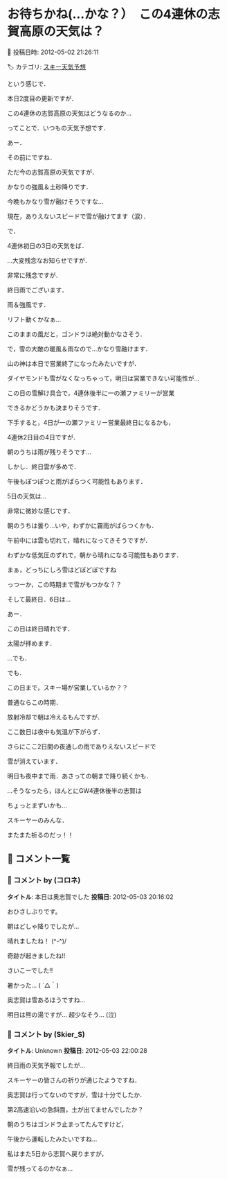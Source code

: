 # お待ちかね(…かな？）　この4連休の志賀高原の天気は？

📅 投稿日時: 2012-05-02 21:26:11

🏷️ カテゴリ: [スキー天気予想](c6554f5c3c106093b511a8daae23757e8.md)

という感じで．


本日2度目の更新ですが．


この4連休の志賀高原の天気はどうなるのか…


ってことで．いつもの天気予想です．





あー．


その前にですね．


ただ今の志賀高原の天気ですが．


かなりの強風＆土砂降りです．


今晩もかなり雪が融けそうですな…


現在，ありえないスピードで雪が融けてます（涙）．





で．


4連休初日の3日の天気をば．


…大変残念なお知らせですが．


非常に残念ですが．


終日雨でございます．


雨＆強風です．


リフト動くかなぁ…


このままの風だと，ゴンドラは絶対動かなさそう．


で，雪の大敵の暖風＆雨なので…かなり雪融けます．


山の神は本日で営業終了になったみたいですが．


ダイヤモンドも雪がなくなっちゃって，明日は営業できない可能性が…


この日の雪解け具合で，4連休後半に一の瀬ファミリーが営業


できるかどうかも決まりそうです．


下手すると，4日が一の瀬ファミリー営業最終日になるかも，





4連休2日目の4日ですが．


朝のうちは雨が残りそうです…


しかし．終日雲が多めで．


午後もぽつぽつと雨がぱらつく可能性もあります．





5日の天気は…


非常に微妙な感じです．


朝のうちは曇り…いや，わずかに霧雨がぱらつくかも．


午前中には雲も切れて，晴れになってきそうですが．


わずかな低気圧のずれで，朝から晴れになる可能性もあります．


まぁ，どっちにしろ雪はどぼどぼですね


っつーか，この時期まで雪がもつかな？？





そして最終日．6日は…


あー．


この日は終日晴れです．


太陽が拝めます．


…でも．


でも．


この日まで，スキー場が営業しているか？？





普通ならこの時期．


放射冷却で朝は冷えるもんですが．


ここ数日は夜中も気温が下がらず．


さらにここ2日間の夜通しの雨でありえないスピードで


雪が消えています．


明日も夜中まで雨．あさっての朝まで降り続くかも．


…そうなったら，ほんとにGW4連休後半の志賀は


ちょっとまずいかも…





スキーヤーのみんな．


またまた祈るのだっ！！

## 💬 コメント一覧

### 💬 コメント by (コロネ)
**タイトル**: 本日は奥志賀でした
**投稿日**: 2012-05-03 20:16:02

おひさしぶりです。 



朝はどしゃ降りでしたが…



晴れましたね！ (^-^)/ 



奇跡が起きましたね!! 



さいこーでした!! 



暑かった… ( ´△｀) 



奥志賀は雪あるほうですね… 



明日は熊の湯ですが… 超少なそう… (泣)

### 💬 コメント by (Skier_S)
**タイトル**: Unknown
**投稿日**: 2012-05-03 22:00:28

終日雨の天気予報でしたが…

スキーヤーの皆さんの祈りが通じたようですね．



奥志賀は行ってないのですが，雪は十分でしたか．

第2高速沿いの急斜面，土が出てませんでしたか？

朝のうちはゴンドラ止まってたんですけど，

午後から運転したみたいですね…



私はまた5日から志賀へ戻りますが，

雪が残ってるのかなぁ…

